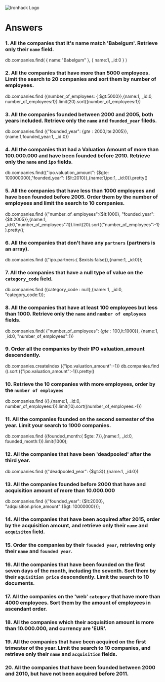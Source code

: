 ![Ironhack Logo](https://i.imgur.com/1QgrNNw.png)

# Answers

### 1. All the companies that it's name match 'Babelgum'. Retrieve only their `name` field.

db.companies.find( { name:"Babelgum" }, { name:1,  _id:0 } )

### 2. All the companies that have more than 5000 employees. Limit the search to 20 companies and sort them by **number of employees**.

db.companies.find ({number_of_employees: {  $gt:5000}},{name:1,  _id:0, number_of_employees:1}).limit(20).sort({number_of_employees:1})

### 3. All the companies founded between 2000 and 2005, both years included. Retrieve only the `name` and `founded_year` fileds.

db.companies.find ({"founded_year": {$gte:2000,$lte:2005}},{name:1,founded_year:1,  _id:0})

### 4. All the companies that had a Valuation Amount of more than 100.000.000 and have been founded before 2010. Retrieve only the `name` and `ipo` fields.

db.companies.find({"ipo.valuation_amount": {$gte: 100000000},"founded_year": {$lt:2010}},{name:1,ipo:1,  _id:0}).pretty()

### 5. All the companies that have less than 1000 employees and have been founded before 2005. Order them by the number of employees and limit the search to 10 companies.

db.companies.find ({"number_of_employees":{$lt:1000}, "founded_year":{$lt:2005}},{name:1,  _id:0,"number_of_employees":1}).limit(20).sort({"number_of_employees":-1}).pretty();

### 6. All the companies that don't have any `partners` (partners is an array).

db.companies.find ({"ipo.partners:{ $exists:false}},{name:1,  _id:0});

### 7. All the companies that have a null type of value on the `category_code` field.

db.companies.find ({category_code : null},{name: 1,  _id:0, "category_code:1});

### 8. All the companies that have at least 100 employees but less than 1000. Retrieve only the `name` and `number of employees` fields.

db.companies.find( {"number_of_employees": {$gte:100,$lt:1000}}, {name:1,  _id:0, "number_of_employees":1})

### 9. Order all the companies by their IPO valuation_amount descendently.

db.companies.createIndex ({"ipo.valuation_amount":-1})
db.companies.find ().sort ({"ipo.valuation_amount":-1}).pretty()

### 10. Retrieve the 10 companies with more employees, order by the `number of employees`

db.companies.find ({},{name:1,  _id:0, number_of_employees:1}).limit(10).sort({number_of_employees:-1})

### 11. All the companies founded on the second semester of the year. Limit your search to 1000 companies.

db.companies.find ({founded_month:{ $gte: 7}},{name:1,  _id:0, founded_month:1}).limit(1000);

### 12. All the companies that have been 'deadpooled' after the third year.

db.companies.find ({"deadpooled_year": {$gt:3}},{name:1, _id:0})

### 13. All the companies founded before 2000 that have and acquisition amount of more than 10.000.000

db.companies.find ({"founded_year": {$lt:2000}, "adquisition.price_amount":{$gt: 10000000}});

### 14. All the companies that have been acquired after 2015, order by the acquisition amount, and retrieve only their `name` and `acquisiton` field.

<!-- Your Code Goes Here -->

### 15. Order the companies by their `founded year`, retrieving only their `name` and `founded year`.

<!-- Your Code Goes Here -->

### 16. All the companies that have been founded on the first seven days of the month, including the seventh. Sort them by their `aquisition price` descendently. Limit the search to 10 documents.

<!-- Your Code Goes Here -->

### 17. All the companies on the 'web' `category` that have more than 4000 employees. Sort them by the amount of employees in ascendant order.

<!-- Your Code Goes Here -->

### 18. All the companies which their acquisition amount is more than 10.000.000, and currency are 'EUR'.

<!-- Your Code Goes Here -->

### 19. All the companies that have been acquired on the first trimester of the year. Limit the search to 10 companies, and retrieve only their `name` and `acquisition` fields.

<!-- Your Code Goes Here -->

### 20. All the companies that have been founded between 2000 and 2010, but have not been acquired before 2011.

<!-- Your Code Goes Here -->
